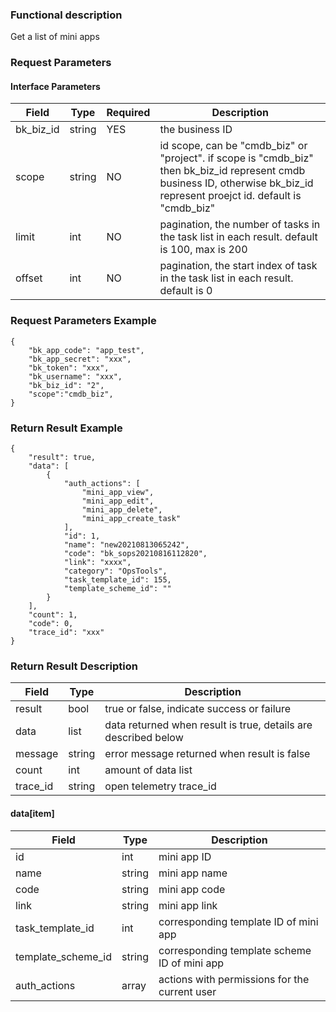 ### Functional description

Get a list of mini apps

### Request Parameters

#### Interface Parameters

| Field     | Type   | Required | Description                                                                                                                                                                 |
|-----------|--------|----------|-----------------------------------------------------------------------------------------------------------------------------------------------------------------------------|
| bk_biz_id | string | YES      | the business ID                                                                                                                                                             |
| scope     | string | NO       | id scope, can be "cmdb_biz" or "project". if scope is "cmdb_biz" then bk_biz_id represent cmdb business ID, otherwise bk_biz_id represent proejct id. default is "cmdb_biz" |
| limit     | int    | NO       | pagination, the number of tasks in the task list in each result. default is 100, max is 200                                                                                 |
| offset    | int    | NO       | pagination, the start index of task in the task list in each result. default is 0                                                                                           |

### Request Parameters Example

```
{
    "bk_app_code": "app_test",
    "bk_app_secret": "xxx",
    "bk_token": "xxx",
    "bk_username": "xxx",
    "bk_biz_id": "2",
	"scope":"cmdb_biz",
}
```

### Return Result Example

```
{
    "result": true,
    "data": [
        {
            "auth_actions": [
                "mini_app_view",
                "mini_app_edit",
                "mini_app_delete",
                "mini_app_create_task"
            ],
            "id": 1,
            "name": "new20210813065242",
            "code": "bk_sops20210816112820",
            "link": "xxxx",
            "category": "OpsTools",
            "task_template_id": 155,
            "template_scheme_id": ""
        }
    ],
    "count": 1,
    "code": 0,
    "trace_id": "xxx"
}
```

### Return Result Description

| Field      | Type   | Description                                                    |
|------------|--------|----------------------------------------------------------------|
| result     | bool   | true or false, indicate success or failure                     |
| data       | list   | data returned when result is true, details are described below |
| message    | string | error message returned when result is false                    |
| count      | int    | amount of data list                                            |
| trace_id   | string | open telemetry trace_id                                        |

#### data[item]

| Field              | Type   | Description                                   |
|--------------------|--------|-----------------------------------------------|
| id                 | int    | mini app ID                                   |
| name               | string | mini app name                                 |
| code               | string | mini app code                                 |
| link               | string | mini app link                                 |
| task_template_id   | int    | corresponding template ID of mini app         |
| template_scheme_id | string | corresponding template scheme ID of mini app  |                                  
| auth_actions       | array  | actions with permissions for the current user |                          
